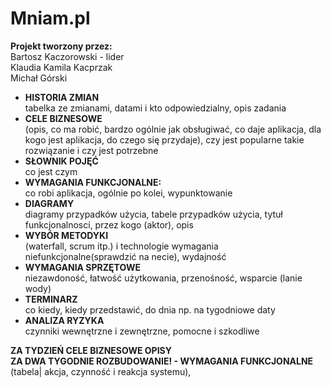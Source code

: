 # Mniam.pl
<b>Projekt tworzony przez:</b> </br>
Bartosz Kaczorowski - lider </br>
Klaudia Kamila Kacprzak </br>
Michał Górski </br>

- <b>HISTORIA ZMIAN</b> </br> tabelka ze zmianami, datami i kto odpowiedzialny, opis zadania </br>
- <b>CELE BIZNESOWE</b> </br> (opis, co ma robić, bardzo ogólnie jak obsługiwać, co daje aplikacja, dla kogo jest aplikacja, do czego się przydaje), 
  czy jest popularne takie rozwiązanie i czy jest potrzebne </br>
- <b>SŁOWNIK POJĘĆ</b> </br> co jest czym </br>
- <b>WYMAGANIA FUNKCJONALNE: </b> </br> co robi aplikacja, ogólnie po kolei, wypunktowanie </br>
- <b>DIAGRAMY</b> </br> diagramy przypadków użycia, tabele przypadków użycia, 
  tytuł funkcjonalnosci, przez kogo (aktor), opis </br>
- <b>WYBÓR METODYKI</b> </br> (waterfall, scrum itp.) i technologie
wymagania niefunkcjonalne(sprawdzić na necie), wydajność </br>
- <b>WYMAGANIA SPRZĘTOWE</b> </br> niezawdoność, łatwość użytkowania, przenośność, wsparcie (lanie wody) </br>
- <b>TERMINARZ</b> </br> co kiedy, kiedy przedstawić, do dnia np. na tygodniowe daty </br>
- <b>ANALIZA RYZYKA</b> </br> czynniki wewnętrzne i zewnętrzne, pomocne i szkodliwe </br>

<b>ZA TYDZIEŃ CELE BIZNESOWE OPISY</b> </br>
<b>ZA DWA TYGODNIE ROZBUDOWANIE! - WYMAGANIA FUNKCJONALNE</b> (tabela| akcja, czynność i reakcja systemu), 

